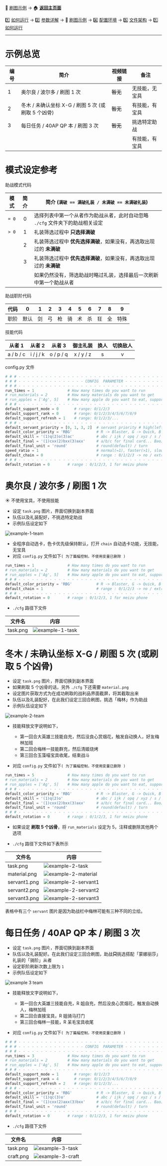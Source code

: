 📙 [刷图示例](https://github.com/airbirdx/fgo-auto-run/blob/master/wiki/example.md) → :house: **[返回主页面](https://github.com/airbirdx/fgo-auto-run)**

1️⃣ [如何运行](https://github.com/airbirdx/fgo-auto-run/blob/master/wiki/howtorun.md) → 2️⃣ [参数详解](https://github.com/airbirdx/fgo-auto-run/blob/master/wiki/parameter.md) → 📙 [刷图示例](https://github.com/airbirdx/fgo-auto-run/blob/master/wiki/example.md) → :four: [配置环境](https://github.com/airbirdx/fgo-auto-run/blob/master/wiki/environment.md) → :five: [文件架构](https://github.com/airbirdx/fgo-auto-run/blob/master/wiki/architecture.md) → 1️⃣ [如何运行](https://github.com/airbirdx/fgo-auto-run/blob/master/wiki/howtorun.md)

---

# 示例总览

| 编号 | 简介                                                | 视频链接 | 备注            |
| ---- | --------------------------------------------------- | -------- | --------------- |
| 1    | 奥尔良 / 波尔多 / 刷图 1 次                         | ~~暂无~~ | 无技能，无宝具  |
| 2    | 冬木 / 未确认坐标 X-G / 刷图 5 次 (或刷取 5 个凶骨) | ~~暂无~~      | 有技能，有宝具  |
| 3    | 每日任务 / 40AP QP 本 / 刷图 3 次                   | ~~暂无~~      | 挑选特定助战    |
|      |                                                     |          | 有技能，有宝具 |

# 模式设定参考

助战模式代码

| 模式  | 简介 | 简介 (`满破 == 满破礼装 / 未满破 == 未满破礼装`)             |
| :---: | :---: | ------------------------------------------------------------ |
| `= 0` | 0    | 选择列表中第一个从者作为助战从者，此时自动忽略 `./cfg` 文件夹下的助战相关设定 |
| `> 0` | 1    | 礼装筛选过程中 **只选择满破**                                |
|       | 2    | 礼装筛选过程中 **优先选择满破**，如果没有，再选取出现过的 **未满破** |
|       | 3    | 礼装筛选过程中 **优先选择满破**，如果没有，再选取出现过的 **未满破** |
|       |      | 如果仍然没有，筛选助战时略过礼装，选择最后一次刷新中第一个助战从者 |

助战职阶代码

| 代码 | 0    | 1    | 2    | 3    | 4    | 5    | 6    | 7    | 8    | 9    |
| :--: | :--: | :--: | :--: | :--: | :--: | :--: | :--: | :--: | :--: | :--: |
| 职阶 | 默认 | 剑   | 弓   | 枪   | 骑   | 术   | 杀   | 狂   | 全   | 特殊 |

技能代码

| 从者 1     | 从者 2    | 从者 3     | 御主礼装  | 换人 | 切换敌人 |
| :----: | :----: | :----: | :----: | :----: | :------: |
| a / b / c | i / j / k | o / p / q | x / y / z | s    |    v     |

config.py 文件

```python
# # # - - - - - - - - - - - - - - - - - - - - - - - - - - - - - - - - - - - - - - - # # #
# # # - - - - - - - - - - - - - - - CONFIG  PARAMETER - - - - - - - - - - - - - - - # # #
# # # - - - - - - - - - - - - - - - - - - - - - - - - - - - - - - - - - - - - - - - # # #
run_times = 1               # How many times do you want to run
# run_materials = 2         # How many materials do you want to get
# run_apples = ['Ag', 5]    # How many apple do you want to eat, support 'Au' / 'Ag' apple
# # # - - - - - - - - - - - - - - - - - - - - - - - - - - - - - - - - - - - - - - - # # #
default_support_mode = 0       # range: 0/1/2/3
default_support_rank = 0       # range: 0/1/2/3/4/5/6/7/8/9
default_support_refresh = 1    # range: 0/1/2/3/...
# # # - - - - - - - - - - - - - - - - - - - - - - - - - - - - - - - - - - - - - - - # # #
default_servant_priority = [0, 1, 3, 2]  # servant priority # high(left) -> low(right)
default_color_priority = 'RBG'           # R -> Blaster, G -> Quick, B -> Arts 
default_skill = '(1)q(2)o(3)ac'          # abc / ijk / opq / xyz / s / v
default_final = '(1)cxx(2)bxx(3)axx'     # a/b/c for final card... BaoJu(Pinyin)
default_final_unit = 'round'             # round(default) / turn
speed_ratio = 1                          # normal(=1), faster(>1), slower(<1)
default_chain = 0                        # range : 0/1/2/3 -> no / extra / color / auto
# # # - - - - - - - - - - - - - - - - - - - - - - - - - - - - - - - - - - - - - - - # # #
default_rotation = 0        # range : 0/1/2/3, 1 for meizu phone
```

# 奥尔良 / 波尔多 / 刷图 1 次

:sunny: 不使用宝具，不使用技能

* 设定 `task.png` 图片，界面切换到副本界面
* 队伍以及礼装配好，不挑选特定助战
* 示例队伍设定如下

![example-1-team](https://github.com/airbirdx/fgo-auto-run/blob/master/wiki/media/ex1_team.png)

* 全程序自动选卡，色卡优先级保持默认，打开 `chain` 自动选卡功能，无技能，无宝具
* 对应 `config.py` 文件如下`( 为了篇幅控制，不使用变量已删除 )`

```python
run_times = 1               # How many times do you want to run
# run_materials = 2         # How many materials do you want to get
# run_apples = ['Ag', 5]    # How many apple do you want to eat, support 'Au' / 'Ag' apple
# # # - - - - - - - - - - - - - - - - - - - - - - - - - - - - - - - - - - - - - - - # # #
default_color_priority = 'RBG'           # R -> Blaster, G -> Quick, B -> Arts 
default_chain = 1                        # range : 0/1/2/3 -> no / extra / color / auto
# # # - - - - - - - - - - - - - - - - - - - - - - - - - - - - - - - - - - - - - - - # # #
default_rotation = 0        # range : 0/1/2/3, 1 for meizu phone
```

* `./cfg` 路径下文件

| 文件名   | 内容                |
| -------- | ------------------- |
| task.png | ![example-1-task](https://github.com/airbirdx/fgo-auto-run/blob/master/wiki/media/ex1_task.png) |

# 冬木 / 未确认坐标 X-G / 刷图 5 次 (或刷取 5 个凶骨)

* 设定 `task.png` 图片，界面切换到副本界面
* 如果刷取 5 个凶骨的话，另外 `./cfg` 下还需要 `material.png`
* 设定图片获取方式为在成功刷取的战利品界面截屏，将其截取出来
* 队伍以及礼装配好，在此我们设定三回合刷图，挑选「梅林」作为助战
* 示例队伍设定如下

![example-2-team](https://github.com/airbirdx/fgo-auto-run/blob/master/wiki/media/ex2_team.png)

* 技能释放文字说明如下，
	* 第一回合大英雄三技能自充，然后没良心赏烟花，触发自动换人，好友梅林加班
	* 第二回合梅林一技能群充，然后清姬烧烤
	* 第三回合玉藻喵宝具收尾，结束战斗

* 对应 `config.py` 文件如下`( 为了篇幅控制，不使用变量已删除 )`

```python
run_times = 5               # How many times do you want to run
# run_materials = 2         # How many materials do you want to get
# run_apples = ['Ag', 5]    # How many apple do you want to eat, support 'Au' / 'Ag' apple
# # # - - - - - - - - - - - - - - - - - - - - - - - - - - - - - - - - - - - - - - - # # #
default_color_priority = 'RBG'           # R -> Blaster, G -> Quick, B -> Arts 
default_skill = '(1)q(2)o'               # abc / ijk / opq / xyz / s / v
default_final = '(1)cxx(2)bxx(3)axx'     # a/b/c for final card... BaoJu(Pinyin)
default_final_unit = 'round'             # round(default) / turn
# # # - - - - - - - - - - - - - - - - - - - - - - - - - - - - - - - - - - - - - - - # # #
default_rotation = 0        # range : 0/1/2/3, 1 for meizu phone
```

* 如果设定 **刷取 5 个凶骨**，将 `run_materials` 设定为 5，注释或删除其他两个选项

* `./cfg` 路径下文件如下表所示

| 文件名       | 内容                                                         |
| ------------ | ------------------------------------------------------------ |
| task.png     | ![example-2-task](https://github.com/airbirdx/fgo-auto-run/blob/master/wiki/media/ex2_task.png) |
| material.png | ![example-2-material](https://github.com/airbirdx/fgo-auto-run/blob/master/wiki/media/ex2_material.png) |
| servant1.png | ![example-2-servant1](https://github.com/airbirdx/fgo-auto-run/blob/master/wiki/media/ex2_servant1.png) |
| servant2.png | ![example-2-servant2](https://github.com/airbirdx/fgo-auto-run/blob/master/wiki/media/ex2_servant2.png) |
| servant3.png | ![example-2-servant3](https://github.com/airbirdx/fgo-auto-run/blob/master/wiki/media/ex2_servant3.png) |

表格中有三个 `servant` 图片是因为助战栏中梅林可能有三种不同的立绘。

# 每日任务 / 40AP QP 本 / 刷图 3 次

* 设定 `task.png` 图片，界面切换到副本界面
* 队伍以及礼装配好。在此我们设定三回合刷图，助战**只**挑选搭配「蒙娜丽莎」礼装的「骑阶」从者
* 设定职阶刷新次数上限为 `1`
* 示例队伍设定如下

![example 3 team](https://github.com/airbirdx/fgo-auto-run/blob/master/wiki/media/ex3_team.png)

* 技能释放文字说明如下，
  * 第一回合大英雄三技能自充，R 姐自充，然后没良心赏烟花，触发自动换人，梅林加班
  * 第二回合直接宝具，R 姐骑马打门
  * 第三回合梅林一技能，R 呆毛宝具收尾

* 对应 `config.py` 文件如下`( 为了篇幅控制，不使用变量已删除 )`

```python
# # # - - - - - - - - - - - - - - - - - - - - - - - - - - - - - - - - - - - - - - - # # #
# # # - - - - - - - - - - - - - - - CONFIG  PARAMETER - - - - - - - - - - - - - - - # # #
# # # - - - - - - - - - - - - - - - - - - - - - - - - - - - - - - - - - - - - - - - # # #
run_times = 3               # How many times do you want to run
# run_materials = 2         # How many materials do you want to get
# run_apples = ['Ag', 5]    # How many apple do you want to eat, support 'Au' / 'Ag' apple
# # # - - - - - - - - - - - - - - - - - - - - - - - - - - - - - - - - - - - - - - - # # #
default_support_mode = 1       # range: 0/1/2/3
default_support_rank = 4       # range: 0/1/2/3/4/5/6/7/8/9
default_support_refresh = 2    # range: 0/1/2/3/...
# # # - - - - - - - - - - - - - - - - - - - - - - - - - - - - - - - - - - - - - - - # # #
default_color_priority = 'RBG'           # R -> Blaster, G -> Quick, B -> Arts 
default_skill = '(1)qc(3)o'              # abc / ijk / opq / xyz / s / v
default_final = '(1)cxx(2)axx(3)bxx'     # a/b/c for final card... BaoJu(Pinyin)
default_final_unit = 'round'             # round(default) / turn
# # # - - - - - - - - - - - - - - - - - - - - - - - - - - - - - - - - - - - - - - - # # #
default_rotation = 0        # range : 0/1/2/3, 1 for meizu phone
```

* `./cfg` 路径下文件

| 文件名    | 内容                                                         |
| --------- | ------------------------------------------------------------ |
| task.png  | ![example-3-task](https://github.com/airbirdx/fgo-auto-run/blob/master/wiki/media/ex3_task.png) |
| craft.png | ![example-3-craft](https://github.com/airbirdx/fgo-auto-run/blob/master/wiki/media/ex3_craft.png) |






